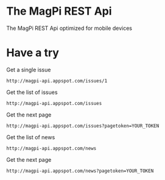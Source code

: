 The MagPi REST Api
==================
The MagPi REST Api optimized for mobile devices

Have a try
==========
Get a single issue

    http://magpi-api.appspot.com/issues/1

Get the list of issues

    http://magpi-api.appspot.com/issues

Get the next page

    http://magpi-api.appspot.com/issues?pagetoken=YOUR_TOKEN

Get the list of news

    http://magpi-api.appspot.com/news

Get the next page

    http://magpi-api.appspot.com/news?pagetoken=YOUR_TOKEN
